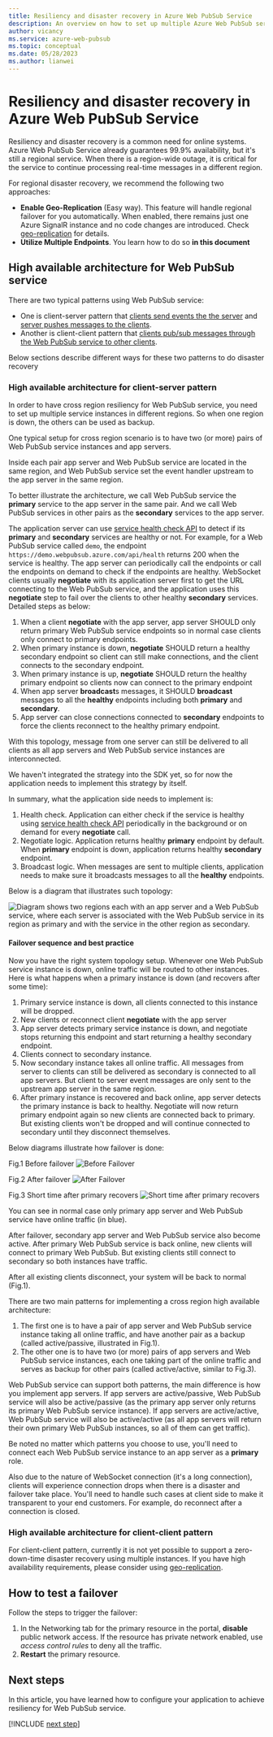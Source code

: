 ```yaml
---
title: Resiliency and disaster recovery in Azure Web PubSub Service
description: An overview on how to set up multiple Azure Web PubSub service instances to achieve resiliency and disaster recovery.
author: vicancy
ms.service: azure-web-pubsub
ms.topic: conceptual
ms.date: 05/28/2023
ms.author: lianwei
---
```

# Resiliency and disaster recovery in Azure Web PubSub Service

Resiliency and disaster recovery is a common need for online systems. Azure Web PubSub Service already guarantees 99.9% availability, but it's still a regional service. When there is a region-wide outage, it is critical for the service to continue processing real-time messages in a different region.

For regional disaster recovery, we recommend the following two approaches:

- **Enable Geo-Replication** (Easy way). This feature will handle regional failover for you automatically. When enabled, there remains just one Azure SignalR instance and no code changes are introduced. Check [geo-replication](howto-enable-geo-replication.md) for details.
- **Utilize Multiple Endpoints**. You learn how to do so **in this document**

## High available architecture for Web PubSub service

There are two typical patterns using Web PubSub service:
* One is client-server pattern that [clients send events the the server](./quickstarts-event-notifications-from-clients.md) and [server pushes messages to the clients](./quickstarts-push-messages-from-server.md).
* Another is client-client pattern that [clients pub/sub messages through the Web PubSub service to other clients](./quickstarts-pubsub-among-clients.md).

Below sections describe different ways for these two patterns to do disaster recovery

###  High available architecture for client-server pattern
In order to have cross region resiliency for Web PubSub service, you need to set up multiple service instances in different regions. So when one region is down, the others can be used as backup.

One typical setup for cross region scenario is to have two (or more) pairs of Web PubSub service instances and app servers.

Inside each pair app server and Web PubSub service are located in the same region, and Web PubSub service set the event handler upstream to the app server in the same region.

To better illustrate the architecture, we call Web PubSub service the **primary** service to the app server in the same pair. And we call Web PubSub services in other pairs as the **secondary** services to the app server.

The application server can use [service health check API](/rest/api/webpubsub/dataplane/health-api/get-service-status) to detect if its **primary** and **secondary** services are healthy or not. For example, for a Web PubSub service called `demo`, the endpoint `https://demo.webpubsub.azure.com/api/health` returns 200 when the service is healthy. The app server can periodically call the endpoints or call the endpoints on demand to check if the endpoints are healthy. WebSocket clients usually **negotiate** with its application server first to get the URL connecting to the Web PubSub service, and the application uses this **negotiate** step to fail over the clients to other healthy **secondary** services. Detailed steps as below:

1. When a client **negotiate** with the app server, app server SHOULD only return primary Web PubSub service endpoints so in normal case clients only connect to primary endpoints.
1. When primary instance is down, **negotiate** SHOULD return a healthy secondary endpoint so client can still make connections, and the client connects to the secondary endpoint.
1. When primary instance is up, **negotiate** SHOULD return the healthy primary endpoint so clients now can connect to the primary endpoint
1. When app server **broadcast**s messages, it SHOULD **broadcast** messages to all the **healthy** endpoints including both **primary** and **secondary**.
1. App server can close connections connected to **secondary** endpoints to force the clients reconnect to the healthy primary endpoint.

With this topology, message from one server can still be delivered to all clients as all app servers and Web PubSub service instances are interconnected.

We haven't integrated the strategy into the SDK yet, so for now the application needs to implement this strategy by itself. 

In summary, what the application side needs to implement is:
1. Health check. Application can either check if the service is healthy using [service health check API](/rest/api/webpubsub/dataplane/health-api/get-service-status) periodically in the background or on demand for every **negotiate** call.
1. Negotiate logic. Application returns healthy **primary** endpoint by default. When **primary** endpoint is down, application returns healthy **secondary** endpoint.
1. Broadcast logic. When messages are sent to multiple clients, application needs to make sure it broadcasts messages to all the **healthy** endpoints.

Below is a diagram that illustrates such topology:

![Diagram shows two regions each with an app server and a Web PubSub service, where each server is associated with the Web PubSub service in its region as primary and with the service in the other region as secondary.](media/concept-disaster-recovery/topology.png)

#### Failover sequence and best practice

Now you have the right system topology setup. Whenever one Web PubSub service instance is down, online traffic will be routed to other instances.
Here is what happens when a primary instance is down (and recovers after some time):

1. Primary service instance is down, all clients connected to this instance will be dropped.
2. New clients or reconnect client **negotiate** with the app server
2. App server detects primary service instance is down, and negotiate stops returning this endpoint and start returning a healthy secondary endpoint.
3. Clients connect to secondary instance.
4. Now secondary instance takes all online traffic. All messages from server to clients can still be delivered as secondary is connected to all app servers. But client to server event messages are only sent to the upstream app server in the same region.
5. After primary instance is recovered and back online, app server detects the primary instance is back to healthy. Negotiate will now return primary endpoint again so new clients are connected back to primary. But existing clients won't be dropped and will continue connected to secondary until they disconnect themselves.

Below diagrams illustrate how failover is done:

Fig.1 Before failover
![Before Failover](media/concept-disaster-recovery/before-failover.png)

Fig.2 After failover
![After Failover](media/concept-disaster-recovery/after-failover.png)

Fig.3 Short time after primary recovers
![Short time after primary recovers](media/concept-disaster-recovery/after-recover.png)

You can see in normal case only primary app server and Web PubSub service have online traffic (in blue).

After failover, secondary app server and Web PubSub service also become active.
After primary Web PubSub service is back online, new clients will connect to primary Web PubSub. But existing clients still connect to secondary so both instances have traffic.

After all existing clients disconnect, your system will be back to normal (Fig.1).

There are two main patterns for implementing a cross region high available architecture:

1. The first one is to have a pair of app server and Web PubSub service instance taking all online traffic, and have another pair as a backup (called active/passive, illustrated in Fig.1). 
2. The other one is to have two (or more) pairs of app servers and Web PubSub service instances, each one taking part of the online traffic and serves as backup for other pairs (called active/active, similar to Fig.3).

Web PubSub service can support both patterns, the main difference is how you implement app servers.
If app servers are active/passive, Web PubSub service will also be active/passive (as the primary app server only returns its primary Web PubSub service instance).
If app servers are active/active, Web PubSub service will also be active/active (as all app servers will return their own primary Web PubSub instances, so all of them can get traffic).

Be noted no matter which patterns you choose to use, you'll need to connect each Web PubSub service instance to an app server as a **primary** role.

Also due to the nature of WebSocket connection (it's a long connection), clients will experience connection drops when there is a disaster and failover take place.
You'll need to handle such cases at client side to make it transparent to your end customers. For example, do reconnect after a connection is closed.

###  High available architecture for client-client pattern

For client-client pattern, currently it is not yet possible to support a zero-down-time disaster recovery using multiple instances. If you have high availability requirements, please consider using [geo-replication](howto-enable-geo-replication.md).

## How to test a failover

Follow the steps to trigger the failover:
1. In the Networking tab for the primary resource in the portal, **disable** public network access. If the resource has private network enabled, use *access control rules* to deny all the traffic.
2. **Restart** the primary resource.  

## Next steps

In this article, you have learned how to configure your application to achieve resiliency for Web PubSub service. 

[!INCLUDE [next step](includes/include-next-step.md)]
